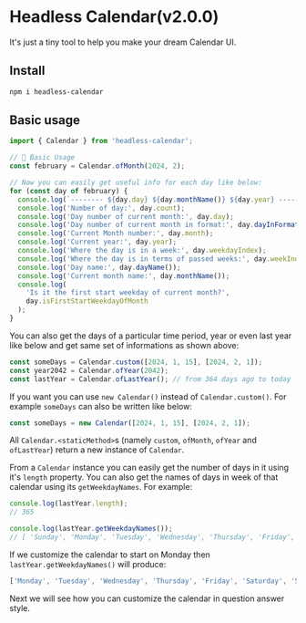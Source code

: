 # Headless Calendar(v2.0.0)

It's just a tiny tool to help you make your dream Calendar UI.

## Install

```bash
npm i headless-calendar
```

## Basic usage

```js
import { Calendar } from 'headless-calendar';

// 🍁 Basic Usage
const february = Calendar.ofMonth(2024, 2);

// Now you can easily get useful info for each day like below:
for (const day of february) {
  console.log(`-------- ${day.day} ${day.monthName()} ${day.year} --------`);
  console.log('Number of day:', day.count);
  console.log('Day number of current month:', day.day);
  console.log('Day number of current month in format:', day.dayInFormat());
  console.log('Current Month number:', day.month);
  console.log('Current year:', day.year);
  console.log('Where the day is in a week:', day.weekdayIndex);
  console.log('Where the day is in terms of passed weeks:', day.weekIndex);
  console.log('Day name:', day.dayName());
  console.log('Current month name:', day.monthName());
  console.log(
    'Is it the first start weekday of current month?',
    day.isFirstStartWeekdayOfMonth
  );
}
```

You can also get the days of a particular time period, year or even
last year like below and get same set of informations as shown above:

```js
const someDays = Calendar.custom([2024, 1, 15], [2024, 2, 1]);
const year2042 = Calendar.ofYear(2042);
const lastYear = Calendar.ofLastYear(); // from 364 days ago to today
```

If you want you can use `new Calendar()` instead of `Calendar.custom()`. For example `someDays` can also be written like below:

```js
const someDays = new Calendar([2024, 1, 15], [2024, 2, 1]);
```

All `Calendar.<staticMethod>`s (namely `custom`, `ofMonth`, `ofYear` and `ofLastYear`) return a new instance of `Calendar`.

From a `Calendar` instance you can easily get the number of days in it using it's `length` property. You can also get the names of days in week of that calendar using its `getWeekdayNames`. For example:

```js
console.log(lastYear.length);
// 365

console.log(lastYear.getWeekdayNames());
// [ 'Sunday', 'Monday', 'Tuesday', 'Wednesday', 'Thursday', 'Friday', 'Saturday' ]
```

If we customize the calendar to start on Monday then `lastYear.getWeekdayNames()` will produce:

```js
['Monday', 'Tuesday', 'Wednesday', 'Thursday', 'Friday', 'Saturday', 'Sunday'];
```

Next we will see how you can customize the calendar in question answer style.
